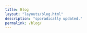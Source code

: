 ```yaml
---
title: Blog
layout: "layouts/blog.html"
description: "sporadically updated."
permalink: /blog/
---
```

